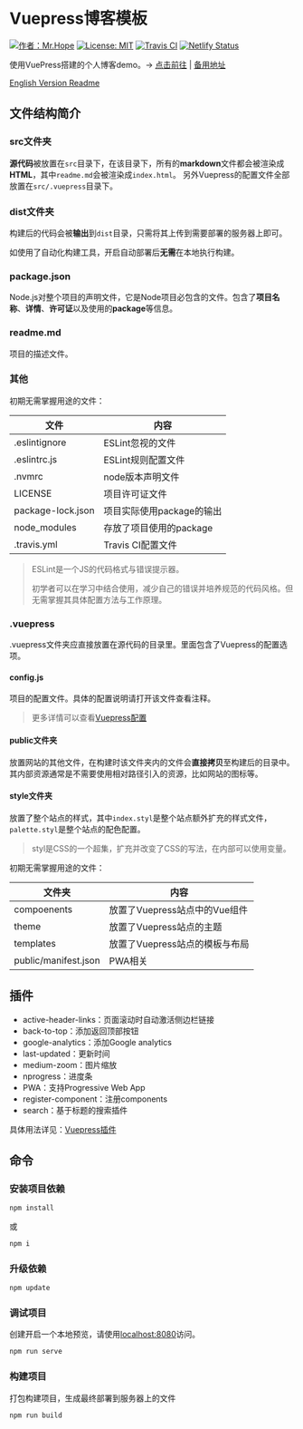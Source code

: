 # Vuepress博客模板

[![作者：Mr.Hope](https://img.shields.io/badge/作者-Mr.Hope-blue.svg)](https://mrhope.nenuyouth.com)
[![License: MIT](https://img.shields.io/badge/License-MIT-success.svg)](https://mrhope.nenuyouth.com)
[![Travis CI](https://travis-ci.com/nenuyouth/VuepressTemplate.svg?branch=master)](https://travis-ci.com/nenuyouth/VuepressTemplate)
[![Netlify Status](https://api.netlify.com/api/v1/badges/6f56c571-a5aa-41d2-a93d-2b83d0f70ea7/deploy-status)](https://app.netlify.com/sites/vuepress-example/deploys)

使用VuePress搭建的个人博客demo。→ [点击前往](https://vuepress.nenuyouth.com/) | [备用地址](https://vuepress-example.netlify.com)

[English Version Readme](https://github.com/nenuyouth/VuepressTemplate/blob/master/readme.en-US.md)

## 文件结构简介

### src文件夹

**源代码**被放置在`src`目录下，在该目录下，所有的**markdown**文件都会被渲染成**HTML**，其中`readme.md`会被渲染成`index.html`。  另外Vuepress的配置文件全部放置在`src/.vuepress`目录下。

### dist文件夹

构建后的代码会被**输出**到`dist`目录，只需将其上传到需要部署的服务器上即可。

如使用了自动化构建工具，开启自动部署后**无需**在本地执行构建。

### package.json

Node.js对整个项目的声明文件，它是Node项目必包含的文件。包含了**项目名称**、**详情**、**许可证**以及使用的**package**等信息。

### readme.md

项目的描述文件。

### 其他

初期无需掌握用途的文件：

| 文件              | 内容                      |
| ----------------- | ------------------------- |
| .eslintignore     | ESLint忽视的文件          |
| .eslintrc.js      | ESLint规则配置文件        |
| .nvmrc            | node版本声明文件          |
| LICENSE           | 项目许可证文件            |
| package-lock.json | 项目实际使用package的输出 |
| node_modules      | 存放了项目使用的package   |
| .travis.yml       | Travis CI配置文件         |

> ESLint是一个JS的代码格式与错误提示器。
>
> 初学者可以在学习中结合使用，减少自己的错误并培养规范的代码风格。但无需掌握其具体配置方法与工作原理。

### .vuepress

.vuepress文件夹应直接放置在源代码的目录里。里面包含了Vuepress的配置选项。

#### config.js

项目的配置文件。具体的配置说明请打开该文件查看注释。

> 更多详情可以查看[Vuepress配置](https://v1.vuepress.vuejs.org/zh/config/)

#### public文件夹

放置网站的其他文件，在构建时该文件夹内的文件会**直接拷贝**至构建后的目录中。其内部资源通常是不需要使用相对路径引入的资源，比如网站的图标等。

#### style文件夹

放置了整个站点的样式，其中`index.styl`是整个站点额外扩充的样式文件，`palette.styl`是整个站点的配色配置。

> styl是CSS的一个超集，扩充并改变了CSS的写法，在内部可以使用变量。

初期无需掌握用途的文件：

| 文件夹               | 内容                           |
| -------------------- | ------------------------------ |
| compoenents          | 放置了Vuepress站点中的Vue组件  |
| theme                | 放置了Vuepress站点的主题       |
| templates            | 放置了Vuepress站点的模板与布局 |
| public/manifest.json | PWA相关                        |

## 插件

- active-header-links：页面滚动时自动激活侧边栏链接
- back-to-top：添加返回顶部按钮
- google-analytics：添加Google analytics
- last-updated：更新时间
- medium-zoom：图片缩放
- nprogress：进度条
- PWA：支持Progressive Web App
- register-component：注册components
- search：基于标题的搜索插件

具体用法详见：[Vuepress插件](https://v1.vuepress.vuejs.org/zh/plugin/)

## 命令

### 安装项目依赖

```bash
npm install
```

或

```bash
npm i
```

### 升级依赖

```bash
npm update
```

### 调试项目

创建开启一个本地预览，请使用[localhost:8080](http://localhost:8080)访问。

```bash
npm run serve
```

### 构建项目

打包构建项目，生成最终部署到服务器上的文件

```bash
npm run build
```
